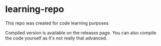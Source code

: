 # learning-repo
This repo was created for code learning purposes

Compiled version is available on the releases page. You can also compile the code yourself as it's not really that advanced.
